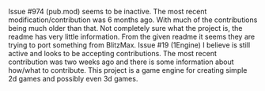 Issue #974 (pub.mod) seems to be inactive. The most recent modification/contribution was 6 months ago. With much of the contributions being much older than that. Not completely sure what the project is, the readme has very little information. From the given readme it seems they are trying to port something from BlitzMax.
Issue #19 (1Engine) I believe is still active and looks to be accepting contributions. The most recent contribution was two weeks ago and there is some information about how/what to contribute. This project is a game engine for creating simple 2d games and possibly even 3d games.
